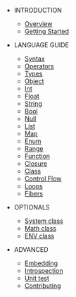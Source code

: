 * INTRODUCTION

  * [Overview](README.md)
  * [Getting Started](quickstart.md)

* LANGUAGE GUIDE

  * [Syntax](syntax.md)
  * [Operators](operators.md)
  * [Types](types.md)
  * [Object](object.md)
  * [Int](int.md)
  * [Float](float.md)
  * [String](string.md)
  * [Bool](bool.md)
  * [Null](null.md)
  * [List](list.md)
  * [Map](map.md)
  * [Enum](enum.md)
  * [Range](range.md)
  * [Function](func.md)
  * [Closure](closure.md)
  * [Class](class.md)
  * [Control Flow](controlflow.md)
  * [Loops](loop.md)
  * [Fibers](fiber.md)
  
* OPTIONALS

  * [System class](system.md)
  * [Math class](math.md)
  * [ENV class](env.md)

* ADVANCED

  * [Embedding](embedding.md)
  * [Introspection](introspection.md)
  * [Unit test](unittest.md)
  * [Contributing](contrib.md)





